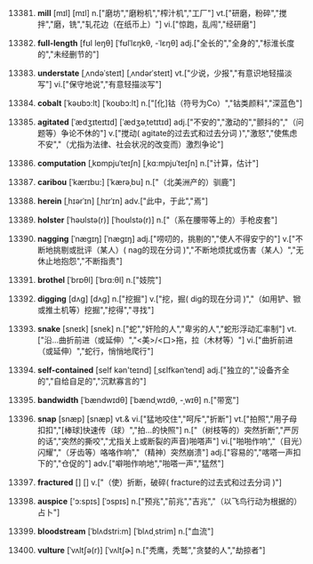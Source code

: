13381. **mill**
[mɪl]  [mɪl]
n.["磨坊","磨粉机","榨汁机","工厂"]  vt.["研磨，粉碎","搅拌","磨，铣","轧花边（在纸币上）"]  vi.["惊跑，乱闯","经研磨"]  

13382. **full-length**
[fʊl leŋθ]  [ˈfʊlˈlɛŋkθ, -ˈlɛŋθ]
adj.["全长的","全身的","标淮长度的","未经删节的"]  

13383. **understate**
[ˌʌndəˈsteɪt]  [ˌʌndərˈsteɪt]
vt.["少说，少报","有意识地轻描淡写"]  vi.["保守地说","有意轻描淡写"]  

13384. **cobalt**
[ˈkəʊbɔ:lt]  [ˈkoʊbɔ:lt]
n.["[化]钴（符号为Co）","钴类颜料","深蓝色"]  

13385. **agitated**
[ˈædʒɪteɪtɪd]  [ˈædʒəˌtetɪtɪd]
adj.["不安的","激动的","颤抖的","（问题等）争论不休的"]  v.["搅动( agitate的过去式和过去分词 )","激怒","使焦虑不安","（尤指为法律、社会状况的改变而）激烈争论"]  

13386. **computation**
[ˌkɒmpjuˈteɪʃn]  [ˌkɑ:mpjuˈteɪʃn]
n.["计算，估计"]  

13387. **caribou**
[ˈkærɪbu:]  [ˈkærəˌbu]
n.["（北美洲产的）驯鹿"]  

13388. **herein**
[ˌhɪərˈɪn]  [ˌhɪrˈɪn]
adv.["此中，于此","焉"]  

13389. **holster**
[ˈhəʊlstə(r)]  [ˈhoʊlstə(r)]
n.["（系在腰带等上的）手枪皮套"]  

13390. **nagging**
[ˈnægɪŋ]  [ˈnæɡɪŋ]
adj.["唠叨的，挑剔的","使人不得安宁的"]  v.["不断地挑剔或批评（某人）( nag的现在分词 )","不断地烦扰或伤害（某人）","无休止地抱怨","不断指责"]  

13391. **brothel**
[ˈbrɒθl]  [ˈbrɑ:θl]
n.["妓院"]  

13392. **digging**
[dʌɡ]  [dʌɡ]
n.["挖掘"]  v.["挖，掘( dig的现在分词 )","（如用铲、锨或推土机等）挖掘","挖得","寻找"]  

13393. **snake**
[sneɪk]  [snek]
n.["蛇","奸险的人","卑劣的人","蛇形浮动汇率制"]  vt.["沿…曲折前进（或延伸）","<美>/<口>拖，拉（木材等）"]  vi.["曲折前进（或延伸）","蛇行，悄悄地爬行"]  

13394. **self-contained**
[self kən'teɪnd]  [ˌsɛlfkənˈtend]
adj.["独立的","设备齐全的","自给自足的","沉默寡言的"]  

13395. **bandwidth**
[ˈbændwɪdθ]  [ˈbændˌwɪdθ, -ˌwɪθ]
n.["带宽"]  

13396. **snap**
[snæp]  [snæp]
vt.& vi.["猛地咬住","呵斥","折断"]  vt.["拍照","用子母扣扣","[棒球]快速传（球）","拍…的快照"]  n.["（树枝等的）突然折断","严厉的话","突然的撕咬","尤指关上或断裂的声音)啪嗒声"]  vi.["啪啪作响","（目光）闪耀","（牙齿等）咯咯作响","（精神）突然崩溃"]  adj.["容易的","喀嗒一声扣下的","仓促的"]  adv.["噼啪作响地","啪嗒一声","猛然"]  

13397. **fractured**
[]  []
v.["（使）折断，破碎( fracture的过去式和过去分词 )"]  

13398. **auspice**
['ɔ:spɪs]  [ˈɔspɪs]
n.["预兆","前兆","吉兆","（以飞鸟行动为根据的）占卜"]  

13399. **bloodstream**
[ˈblʌdstri:m]  [ˈblʌdˌstrim]
n.["血流"]  

13400. **vulture**
[ˈvʌltʃə(r)]  [ˈvʌltʃɚ]
n.["秃鹰，秃鹫","贪婪的人","劫掠者"]  

